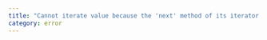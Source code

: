 ```yaml
---
title: "Cannot iterate value because the 'next' method of its iterator expects type '{1}', but array spread will always send '{0}'."
category: error
---
```

